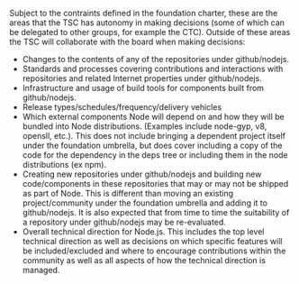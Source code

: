 Subject to the contraints defined in the foundation
charter, these are the areas that the TSC has autonomy
in making decisions (some of which can be delegated to
other groups, for example the CTC).  Outside of these
areas the TSC will collaborate with the board
when making decisions:

* Changes to the contents of any of the repositories
  under github/nodejs.
* Standards and processes covering contributions and interactions
  with repositories and related Internet properties under
  github/nodejs.
* Infrastructure and usage of build tools for components
  built from github/nodejs.  
* Release types/schedules/frequency/delivery vehicles
* Which external components Node will depend on and how they
  will be bundled into Node distributions. (Examples include
  node-gyp, v8, opensll, etc.). This does not include bringing 
  a dependent project itself under the foundation umbrella, but
  does cover including a copy of the code for the dependency
  in the deps tree or including them in the node distributions (ex npm).
* Creating new repositories under github/nodejs and building new
  code/components in these repositories that may or may not
  be shipped as part of Node. This is different than moving
  an existing project/community under the foundation umbrella
  and adding it to github/nodejs. It is also expected that
  from time to time the suitability of a repository under
  github/nodejs may be re-evaluated.
* Overall technical direction for Node.js. This includes
  the top level technical direction as well as decisions
  on which specific features will be included/excluded
  and where to encourage contributions within the community
  as well as all aspects of how the technical direction is managed.
